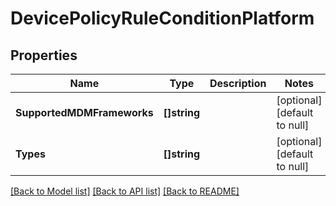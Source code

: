 # DevicePolicyRuleConditionPlatform

## Properties
Name | Type | Description | Notes
------------ | ------------- | ------------- | -------------
**SupportedMDMFrameworks** | **[]string** |  | [optional] [default to null]
**Types** | **[]string** |  | [optional] [default to null]

[[Back to Model list]](../README.md#documentation-for-models) [[Back to API list]](../README.md#documentation-for-api-endpoints) [[Back to README]](../README.md)

